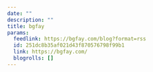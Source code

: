 ```yaml
---
date: ""
description: ""
title: bgfay
params:
  feedlink: https://bgfay.com/blog?format=rss
  id: 251dc8b35af021d43f870576798f99b1
  link: https://bgfay.com/
  blogrolls: []
---
```

